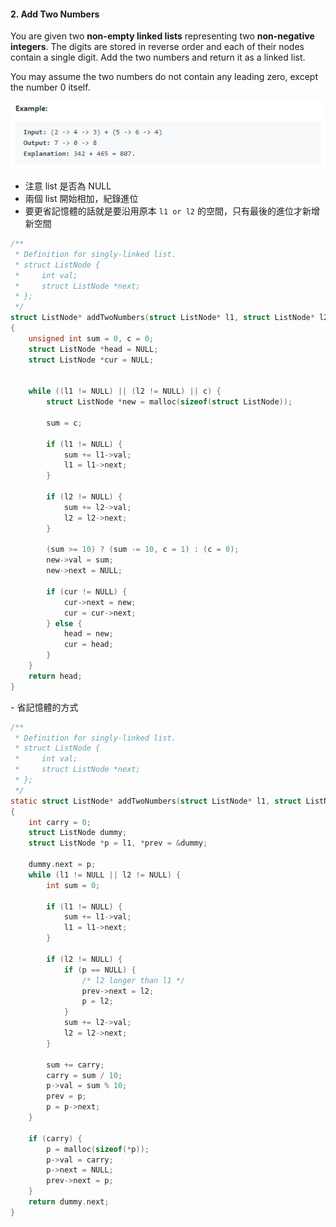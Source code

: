#### 2. Add Two Numbers
You are given two **non-empty linked lists** representing two **non-negative integers**.
The digits are stored in reverse order and each of their nodes contain a single digit.
Add the two numbers and return it as a linked list.

You may assume the two numbers do not contain any leading zero, except the number 0 itself.
<p align="center">
    <img src="https://github.com/asli18/leetcode/blob/master/002_example.png?raw=true" alt="002_example"/>
</p>

- 注意 list 是否為 NULL
- 兩個 list 開始相加，紀錄進位
- 要更省記憶體的話就是要沿用原本 `l1 or l2` 的空間，只有最後的進位才新增新空間
<div style="page-break-after: always;"></div>

```c
/**
 * Definition for singly-linked list.
 * struct ListNode {
 *     int val;
 *     struct ListNode *next;
 * };
 */
struct ListNode* addTwoNumbers(struct ListNode* l1, struct ListNode* l2)
{
    unsigned int sum = 0, c = 0;
    struct ListNode *head = NULL;
    struct ListNode *cur = NULL;


    while ((l1 != NULL) || (l2 != NULL) || c) {
        struct ListNode *new = malloc(sizeof(struct ListNode));

        sum = c;

        if (l1 != NULL) {
            sum += l1->val;
            l1 = l1->next;
        }

        if (l2 != NULL) {
            sum += l2->val;
            l2 = l2->next;
        }

        (sum >= 10) ? (sum -= 10, c = 1) : (c = 0);
        new->val = sum;
        new->next = NULL;

        if (cur != NULL) {
            cur->next = new;
            cur = cur->next;
        } else {
            head = new;
            cur = head;
        }
    }
    return head;
}
```

<div style="page-break-after: always;"></div>
- 省記憶體的方式

```c
/**
 * Definition for singly-linked list.
 * struct ListNode {
 *     int val;
 *     struct ListNode *next;
 * };
 */
static struct ListNode* addTwoNumbers(struct ListNode* l1, struct ListNode* l2)
{
    int carry = 0;
    struct ListNode dummy;
    struct ListNode *p = l1, *prev = &dummy;

    dummy.next = p;
    while (l1 != NULL || l2 != NULL) {
        int sum = 0;

        if (l1 != NULL) {
            sum += l1->val;
            l1 = l1->next;
        }

        if (l2 != NULL) {
            if (p == NULL) {
                /* l2 longer than l1 */
                prev->next = l2;
                p = l2;
            }
            sum += l2->val;
            l2 = l2->next;
        }

        sum += carry;
        carry = sum / 10;
        p->val = sum % 10;
        prev = p;
        p = p->next;
    }

    if (carry) {
        p = malloc(sizeof(*p));
        p->val = carry;
        p->next = NULL;
        prev->next = p;
    }
    return dummy.next;
}
```
